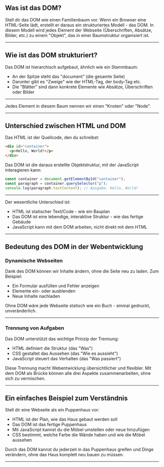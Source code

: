 ## Was ist das DOM?

Stell dir das DOM wie einen Familienbaum vor. Wenn ein Browser eine HTML-Seite lädt, erstellt er daraus ein strukturiertes Modell - das DOM. In diesem Modell wird jedes Element der Webseite (Überschriften, Absätze, Bilder, etc.) zu einem "Objekt", das in einer Baumstruktur organisiert ist.

-----
## Wie ist das DOM strukturiert?

Das DOM ist hierarchisch aufgebaut, ähnlich wie ein Stammbaum:
- An der Spitze steht das "document" (die gesamte Seite)
- Darunter gibt es "Zweige" wie der HTML-Tag, der body-Tag etc.
- Die "Blätter" sind dann konkrete Elemente wie Absätze, Überschriften oder Bilder

---

Jedes Element in diesem Baum nennen wir einen "Knoten" oder "Node".

-----

## Unterschied zwischen HTML und DOM

Das HTML ist der Quellcode, den du schreibst:
```html
<div id="container">
  <p>Hello, World!</p>
</div>
```

Das DOM ist die daraus erstellte Objektstruktur, mit der JavaScript interagieren kann:
```jsx
const container = document.getElementById("container");
const paragraph = container.querySelector("p");
console.log(paragraph.textContent); // Ausgabe: Hello, World!
```

---

Der wesentliche Unterschied ist:
- HTML ist statischer Text/Code - wie ein Bauplan
- Das DOM ist eine lebendige, interaktive Struktur - wie das fertige Gebäude
- JavaScript kann mit dem DOM arbeiten, nicht direkt mit dem HTML

-----

## Bedeutung des DOM in der Webentwicklung

### Dynamische Webseiten

Dank des DOM können wir Inhalte ändern, ohne die Seite neu zu laden. Zum Beispiel:
- Ein Formular ausfüllen und Fehler anzeigen
- Elemente ein- oder ausblenden
- Neue Inhalte nachladen

Ohne DOM wäre jede Webseite statisch wie ein Buch - einmal gedruckt, unveränderlich.

-----

### Trennung von Aufgaben

Das DOM unterstützt das wichtige Prinzip der Trennung:
- HTML definiert die Struktur (das "Was")
- CSS gestaltet das Aussehen (das "Wie es aussieht")
- JavaScript steuert das Verhalten (das "Was passiert")

Diese Trennung macht Webentwicklung übersichtlicher und flexibler. Mit dem DOM als Brücke können alle drei Aspekte zusammenarbeiten, ohne sich zu vermischen.

-----

## Ein einfaches Beispiel zum Verständnis

Stell dir eine Webseite als ein Puppenhaus vor:
- HTML ist der Plan, wie das Haus gebaut werden soll
- Das DOM ist das fertige Puppenhaus
- Mit JavaScript kannst du die Möbel umstellen oder neue hinzufügen
- CSS bestimmt, welche Farbe die Wände haben und wie die Möbel aussehen

Durch das DOM kannst du jederzeit in das Puppenhaus greifen und Dinge verändern, ohne das Haus komplett neu bauen zu müssen.

-----